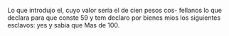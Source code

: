 Lo que introdujo el, cuyo valor sería el de cien pesos cos- fellanos lo que declara para que conste 59 y tem declaro por bienes mios los siguientes esclavos: yes y sabia que Mas de 100.